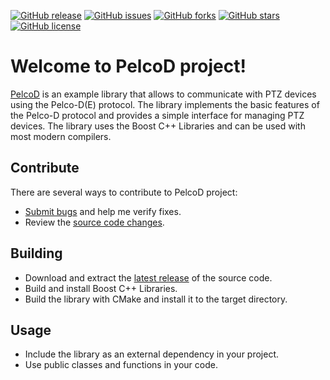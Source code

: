 [![GitHub release](https://img.shields.io/github/release/Grandbrain/PelcoD.svg)](https://github.com/Grandbrain/PelcoD/releases)
[![GitHub issues](https://img.shields.io/github/issues/Grandbrain/PelcoD.svg)](https://github.com/Grandbrain/PelcoD/issues)
[![GitHub forks](https://img.shields.io/github/forks/Grandbrain/PelcoD.svg)](https://github.com/Grandbrain/PelcoD/network/members)
[![GitHub stars](https://img.shields.io/github/stars/Grandbrain/PelcoD.svg)](https://github.com/Grandbrain/PelcoD/stargazers)
[![GitHub license](https://img.shields.io/github/license/Grandbrain/PelcoD.svg)](https://github.com/Grandbrain/PelcoD/blob/master/LICENSE)

# Welcome to PelcoD project!

[PelcoD](https://github.com/Grandbrain/PelcoD) is an example library that allows to communicate with PTZ devices using the Pelco-D(E) protocol. The library implements the basic features of the Pelco-D protocol and provides a simple interface for managing PTZ devices. The library uses the Boost C++ Libraries and can be used with most modern compilers.


## Contribute

There are several ways to contribute to PelcoD project:
* [Submit bugs](https://github.com/Grandbrain/PelcoD/issues) and help me verify fixes.
* Review the [source code changes](https://github.com/Grandbrain/PelcoD/pulls).


## Building

* Download and extract the [latest release](https://github.com/Grandbrain/PelcoD/releases) of the source code.
* Build and install Boost C++ Libraries.
* Build the library with CMake and install it to the target directory.


## Usage

* Include the library as an external dependency in your project.
* Use public classes and functions in your code.
